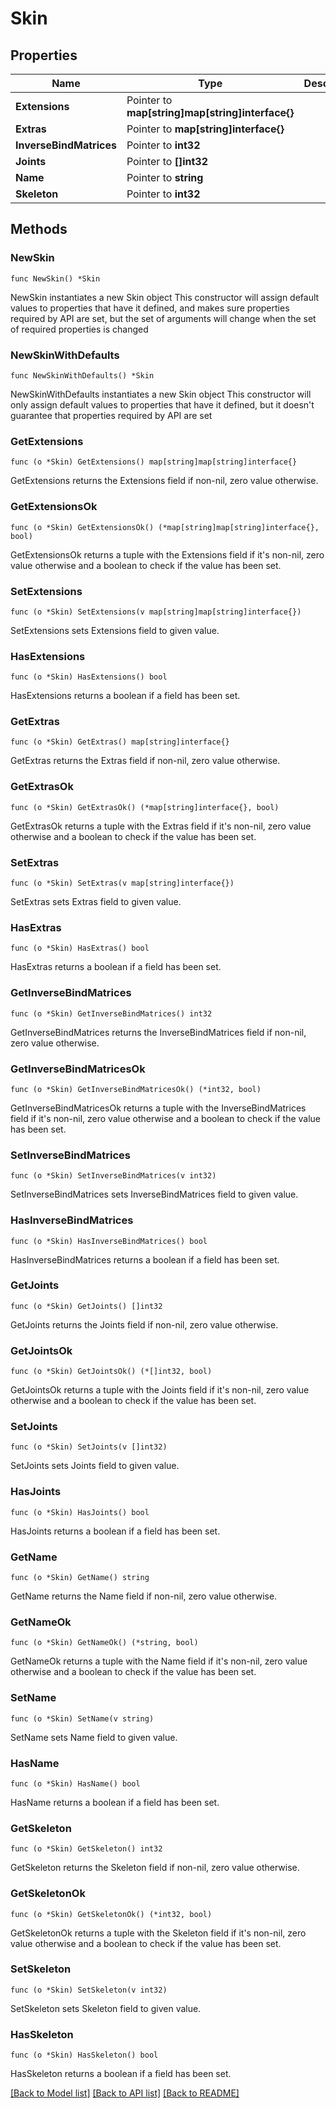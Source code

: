 # Skin

## Properties

Name | Type | Description | Notes
------------ | ------------- | ------------- | -------------
**Extensions** | Pointer to **map[string]map[string]interface{}** |  | [optional] 
**Extras** | Pointer to **map[string]interface{}** |  | [optional] 
**InverseBindMatrices** | Pointer to **int32** |  | [optional] 
**Joints** | Pointer to **[]int32** |  | [optional] 
**Name** | Pointer to **string** |  | [optional] 
**Skeleton** | Pointer to **int32** |  | [optional] 

## Methods

### NewSkin

`func NewSkin() *Skin`

NewSkin instantiates a new Skin object
This constructor will assign default values to properties that have it defined,
and makes sure properties required by API are set, but the set of arguments
will change when the set of required properties is changed

### NewSkinWithDefaults

`func NewSkinWithDefaults() *Skin`

NewSkinWithDefaults instantiates a new Skin object
This constructor will only assign default values to properties that have it defined,
but it doesn't guarantee that properties required by API are set

### GetExtensions

`func (o *Skin) GetExtensions() map[string]map[string]interface{}`

GetExtensions returns the Extensions field if non-nil, zero value otherwise.

### GetExtensionsOk

`func (o *Skin) GetExtensionsOk() (*map[string]map[string]interface{}, bool)`

GetExtensionsOk returns a tuple with the Extensions field if it's non-nil, zero value otherwise
and a boolean to check if the value has been set.

### SetExtensions

`func (o *Skin) SetExtensions(v map[string]map[string]interface{})`

SetExtensions sets Extensions field to given value.

### HasExtensions

`func (o *Skin) HasExtensions() bool`

HasExtensions returns a boolean if a field has been set.

### GetExtras

`func (o *Skin) GetExtras() map[string]interface{}`

GetExtras returns the Extras field if non-nil, zero value otherwise.

### GetExtrasOk

`func (o *Skin) GetExtrasOk() (*map[string]interface{}, bool)`

GetExtrasOk returns a tuple with the Extras field if it's non-nil, zero value otherwise
and a boolean to check if the value has been set.

### SetExtras

`func (o *Skin) SetExtras(v map[string]interface{})`

SetExtras sets Extras field to given value.

### HasExtras

`func (o *Skin) HasExtras() bool`

HasExtras returns a boolean if a field has been set.

### GetInverseBindMatrices

`func (o *Skin) GetInverseBindMatrices() int32`

GetInverseBindMatrices returns the InverseBindMatrices field if non-nil, zero value otherwise.

### GetInverseBindMatricesOk

`func (o *Skin) GetInverseBindMatricesOk() (*int32, bool)`

GetInverseBindMatricesOk returns a tuple with the InverseBindMatrices field if it's non-nil, zero value otherwise
and a boolean to check if the value has been set.

### SetInverseBindMatrices

`func (o *Skin) SetInverseBindMatrices(v int32)`

SetInverseBindMatrices sets InverseBindMatrices field to given value.

### HasInverseBindMatrices

`func (o *Skin) HasInverseBindMatrices() bool`

HasInverseBindMatrices returns a boolean if a field has been set.

### GetJoints

`func (o *Skin) GetJoints() []int32`

GetJoints returns the Joints field if non-nil, zero value otherwise.

### GetJointsOk

`func (o *Skin) GetJointsOk() (*[]int32, bool)`

GetJointsOk returns a tuple with the Joints field if it's non-nil, zero value otherwise
and a boolean to check if the value has been set.

### SetJoints

`func (o *Skin) SetJoints(v []int32)`

SetJoints sets Joints field to given value.

### HasJoints

`func (o *Skin) HasJoints() bool`

HasJoints returns a boolean if a field has been set.

### GetName

`func (o *Skin) GetName() string`

GetName returns the Name field if non-nil, zero value otherwise.

### GetNameOk

`func (o *Skin) GetNameOk() (*string, bool)`

GetNameOk returns a tuple with the Name field if it's non-nil, zero value otherwise
and a boolean to check if the value has been set.

### SetName

`func (o *Skin) SetName(v string)`

SetName sets Name field to given value.

### HasName

`func (o *Skin) HasName() bool`

HasName returns a boolean if a field has been set.

### GetSkeleton

`func (o *Skin) GetSkeleton() int32`

GetSkeleton returns the Skeleton field if non-nil, zero value otherwise.

### GetSkeletonOk

`func (o *Skin) GetSkeletonOk() (*int32, bool)`

GetSkeletonOk returns a tuple with the Skeleton field if it's non-nil, zero value otherwise
and a boolean to check if the value has been set.

### SetSkeleton

`func (o *Skin) SetSkeleton(v int32)`

SetSkeleton sets Skeleton field to given value.

### HasSkeleton

`func (o *Skin) HasSkeleton() bool`

HasSkeleton returns a boolean if a field has been set.


[[Back to Model list]](../README.md#documentation-for-models) [[Back to API list]](../README.md#documentation-for-api-endpoints) [[Back to README]](../README.md)


